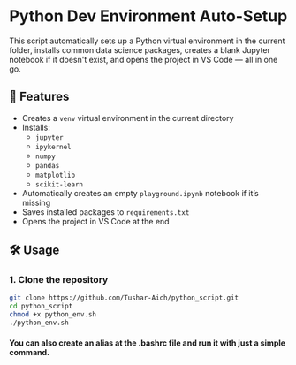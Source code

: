 # Python Dev Environment Auto-Setup

This script automatically sets up a Python virtual environment in the current folder, installs common data science packages, creates a blank Jupyter notebook if it doesn't exist, and opens the project in VS Code — all in one go.

## 🚀 Features
- Creates a `venv` virtual environment in the current directory
- Installs:
  - `jupyter`
  - `ipykernel`
  - `numpy`
  - `pandas`
  - `matplotlib`
  - `scikit-learn`
- Automatically creates an empty `playground.ipynb` notebook if it’s missing
- Saves installed packages to `requirements.txt`
- Opens the project in VS Code at the end

## 🛠 Usage

### 1. Clone the repository
```bash
git clone https://github.com/Tushar-Aich/python_script.git
cd python_script
chmod +x python_env.sh
./python_env.sh
```
#### You can also create an alias at the .bashrc file and run it with just a simple command.
